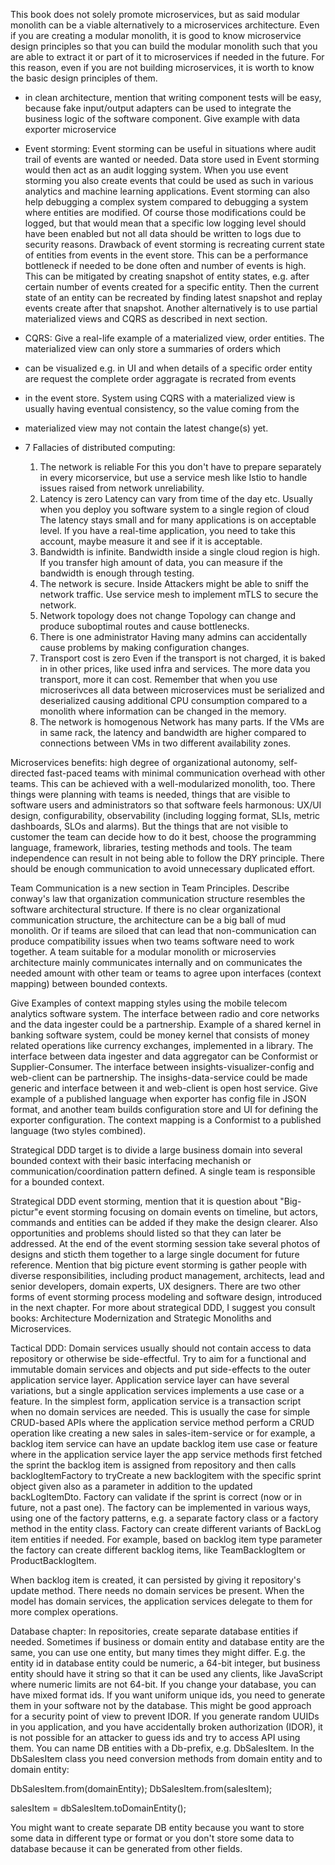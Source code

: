 This book does not solely promote microservices, but as said modular monolith can be a viable alternatively to a microservices
architecture. Even if you are creating a modular monolith, it is good to know microservice design principles so that you can build
the modular monolith such that you are able to extract it or part of it to microservices if needed in the future. For this reason, 
even if you are not building microservices, it is worth to know the basic design principles of them.

- in clean architecture, mention that writing component tests will be easy, because
fake input/output adapters can be used to integrate the business logic of the software component. Give
example with data exporter microservice
- Event storming: Event storming can be useful in situations where audit trail of events are wanted or needed. Data store used in Event storming
  would then act as an audit logging system. When you use event storming you also create events that could be used as such in various analytics
  and machine learning applications. Event storming can also help debugging a complex system compared to debugging a system where entities are
  modified. Of course those modifications could be logged, but that would mean that a specific low logging level should have been enabled but not all data should be written to logs
  due to security reasons. Drawback of event storming is recreating current state of entities from events in the event store. This can be a  performance bottleneck
  if needed to be done often and number of events is high. This can be mitigated by creating snapshot of entity states, e.g. after certain number
  of events created for a specific entity. Then the current state of an entity can be recreated by finding latest snapshot and replay events
  create after that snapshot. Another alternatively is to use partial materialized views and CQRS as described in next section.
- CQRS: Give a real-life example of a materialized view, order entities. The materialized view can only store a summaries of orders which
- can be visualized e.g. in UI and when details of a specific order entity are request the complete order aggragate is recrated from events
- in the event store. System using CQRS with a materialized view is usually having eventual consistency, so the value coming from the 
- materialized view may not contain the latest change(s) yet.

- 7 Fallacies of distributed computing:
  1. The network is reliable
     For this you don't have to prepare separately in every micorservice, but use a service mesh like Istio to handle
     issues raised from network unreliability.
  2. Latency is zero
     Latency can vary from time of the day etc. Usually when you deploy you software system to a single region of cloud
     The latency stays small and for many applications is on acceptable level. If you have a real-time application, you need to take this account, maybe measure it and see
     if it is acceptable.
  3. Bandwidth is infinite.
     Bandwidth inside a single cloud region is high. If you transfer high amount of data, you can measure if the bandwidth is
     enough through testing.
  4. The network is secure.
     Inside Attackers might be able to sniff the network traffic. Use service mesh to implement mTLS to secure the network.
  5. Network topology does not change
     Topology can change and produce suboptimal routes and cause bottlenecks.
  6. There is one administrator
     Having many admins can accidentally cause problems by making configuration changes.
  7. Transport cost is zero
     Even if the transport is not charged, it is baked in in other prices, like used infra and services. The more data
     you transport, more it can cost. Remember that when you use microserivces all data between microservices must be
     serialized and deserialized causing additional CPU consumption compared to a monolith where information can be changed
     in the memory.
  8. The network is homogenous
     Network has many parts. If the VMs are in same rack, the latency and bandwidth are higher compared to connections
     between VMs in two different availability zones.

Microservices benefits: high degree of organizational autonomy, self-directed fast-paced teams with minimal communication overhead with other teams. This can be achieved with a well-modularized
monolith, too. There things were planning with teams is needed, things that are visible to software users and administrators so that software feels harmonous:
UX/UI design, configurability, observability (including logging format, SLIs, metric dashboards, SLOs and alarms). But the things that are not visible to customer
the team can decide how to do it best, choose the programming language, framework, libraries, testing methods and tools.
The team independence can result in not being able to follow the DRY principle. There should be enough communication to avoid unnecessary duplicated effort.

Team Communication is a new section in Team Principles. Describe conway's law that organization communication structure resembles the
software architectural structure. If there is no clear organizational communication structure, the architecture can be a big ball of mud monolith.
Or if teams are siloed that can lead that non-communication can produce compatibility issues when two teams software need to work together.
A team suitable for a modular monolith or microservies architecture mainly communicates internally and on communicates the needed amount
with other team or teams to agree upon interfaces (context mapping) between bounded contexts.

Give Examples of context mapping styles using the mobile telecom analytics software system. The interface between radio and core networks
and the data ingester could be a partnership. Example of a shared kernel in banking software system, could be money kernel that consists of money
related operations like currency exchanges, implemented in a library. The interface between data ingester and data aggregator can be
Conformist or Supplier-Consumer. The interface between insights-visualizer-config and web-client can be partnership. The insighs-data-service could
be made generic and interface between it and web-client is open host service. Give example of a published language
when exporter has config file in JSON format, and another team builds configuration store and UI for defining the exporter configuration.
The context mapping is a Conformist to a published language (two styles combined).

Strategical DDD target is to divide a large business domain into several bounded context with their basic interfacing mechanish or 
communication/coordination pattern defined. A single team is responsible for a bounded context.

Strategical DDD event storming, mention that it is question about "Big-pictur"e event storming focusing on domain events
on timeline, but actors, commands and entities can be added if they make the design clearer. Also opportunities and problems
should listed so that they can later be addressed. At the end of the event storming session take several photos of designs and sticth
them together to a large single document for future reference. Mention that big picture event storming is gather people with
diverse responsibilities, including product management, architects, lead and senior developers, domain experts, UX designers.
There are two other forms of event storming process modeling and software design, introduced in the next chapter. For more about
strategical DDD, I suggest you consult books: Architecture Modernization and Strategic Monoliths and Microservices.

Tactical DDD: Domain services usually should not contain access to data repository or otherwise be side-effectful. Try to aim for
a functional and immutable domain services and objects and put side-effects to the outer application service layer. Application service
layer can have several variations, but a single application services implements a use case or a feature. In the simplest form, application
service is a transaction script when no domain services are needed. This is usually the case for simple CRUD-based APIs where the application
service method perform a CRUD operation like creating a new sales in sales-item-service or for example, a backlog item service
can have an update backlog item use case or feature where in the application service layer the app service methods first fetched the sprint
the backlog item is assigned from repository and then calls backlogItemFactory to tryCreate a new backlogitem with the specific
sprint object given also as a parameter in addition to the updated backLogItemDto. Factory can validate if the sprint is correct (now or in future, not a past one).
The factory can be implemented in various ways, using one of the factory patterns, e.g. a separate factory class or a factory method in the entity class.
Factory can create different variants of BackLog item entities if needed. For example, based on backlog item type parameter the factory can create different
backlog items, like TeamBacklogItem or ProductBacklogItem.

When backlog item
is created, it can persisted by giving it repository's update method. There needs no domain services be present.
When the model has domain services, the application services delegate to them for more complex operations. 

Database chapter: In repositories, create separate database entities if needed. Sometimes if business or domain entity and 
database entity are the same, you can use one entity, but many times they might differ. E.g. the entity id in database entity could
be numeric, a 64-bit integer, but business entity should have it string so that it can be used any clients, like JavaScript where numeric limits are
not 64-bit. If you change your database, you can have mixed format ids. If you want uniform unique ids, you need to generate them
in your software not by the database. This might be good approach for a security point of view to prevent IDOR. If you generate random UUIDs in you application,
and you have accidentally broken authorization (IDOR), it is not possible for an attacker to guess ids and try to access API using them. You can name DB entities with a Db-prefix, e.g. DbSalesItem. In the DbSalesItem class you need conversion methods from domain entity and 
to domain entity:

DbSalesItem.from(domainEntity);
DbSalesItem.from(salesItem);

salesItem = dbSalesItem.toDomainEntity();

You might want to create separate DB entity because you want to store some data in different type or format or you
don't store some data to database because it can be generated from other fields.